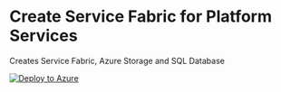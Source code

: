 # Create Service Fabric for Platform Services #

Creates Service Fabric, Azure Storage and SQL Database

[![Deploy to Azure](http://azuredeploy.net/deploybutton.png)](https://azuredeploy.net/)
